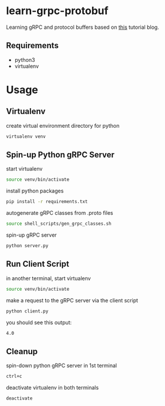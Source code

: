 # learn-grpc-protobuf
Learning gRPC and protocol buffers based on [this](https://www.semantics3.com/blog/a-simplified-guide-to-grpc-in-python-6c4e25f0c506/) tutorial blog.

## Requirements
- python3
- virtualenv


# Usage

## Virtualenv

create virtual environment directory for python
```sh
virtualenv venv
```

## Spin-up Python gRPC Server

start virtualenv
```sh
source venv/bin/activate
```
install python packages
```sh
pip install -r requirements.txt
```
autogenerate gRPC classes from .proto files
```sh
source shell_scripts/gen_grpc_classes.sh
```
spin-up gRPC server
```sh
python server.py
```

## Run Client Script

in another terminal, start virtualenv
```sh
source venv/bin/activate
```
make a request to the gRPC server via the client script
```sh
python client.py
```
you should see this output:
```sh
4.0
```

## Cleanup

spin-down python gRPC server in 1st terminal
```sh
ctrl+c
```
deactivate virtualenv in both terminals
```sh
deactivate
```




